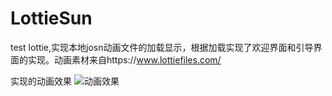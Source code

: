 # LottieSun
test lottie,实现本地josn动画文件的加载显示，根据加载实现了欢迎界面和引导界面的实现。动画素材来自https://www.lottiefiles.com/

实现的动画效果
![动画效果](http://pfriufp4c.bkt.clouddn.com/GIF.gif '描述')
